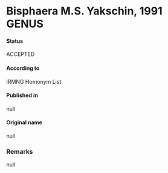 Bisphaera M.S. Yakschin, 1991 GENUS
=======

#### Status
ACCEPTED

#### According to
IRMNG Homonym List

#### Published in
null

#### Original name
null

### Remarks
null